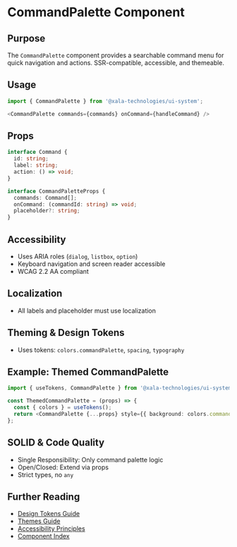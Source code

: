 # CommandPalette Component

## Purpose
The `CommandPalette` component provides a searchable command menu for quick navigation and actions. SSR-compatible, accessible, and themeable.

## Usage
```typescript
import { CommandPalette } from '@xala-technologies/ui-system';

<CommandPalette commands={commands} onCommand={handleCommand} />
```

## Props
```typescript
interface Command {
  id: string;
  label: string;
  action: () => void;
}

interface CommandPaletteProps {
  commands: Command[];
  onCommand: (commandId: string) => void;
  placeholder?: string;
}
```

## Accessibility
- Uses ARIA roles (`dialog`, `listbox`, `option`)
- Keyboard navigation and screen reader accessible
- WCAG 2.2 AA compliant

## Localization
- All labels and placeholder must use localization

## Theming & Design Tokens
- Uses tokens: `colors.commandPalette`, `spacing`, `typography`

## Example: Themed CommandPalette
```typescript
import { useTokens, CommandPalette } from '@xala-technologies/ui-system';

const ThemedCommandPalette = (props) => {
  const { colors } = useTokens();
  return <CommandPalette {...props} style={{ background: colors.commandPalette.background }} />;
};
```

## SOLID & Code Quality
- Single Responsibility: Only command palette logic
- Open/Closed: Extend via props
- Strict types, no `any`

## Further Reading
- [Design Tokens Guide](../design-tokens.md)
- [Themes Guide](../themes.md)
- [Accessibility Principles](../architecture.md)
- [Component Index](./README.md)
